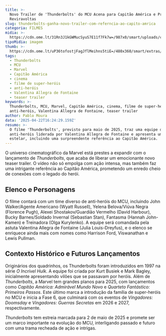 ```yaml
---
title: >-
  Novo Trailer de 'Thunderbolts' do MCU Acena para Capitão América e Promete
  Reviravoltas
slug: thunderbolts-ganha-novo-trailer-com-referncia-ao-capito-amrica
categoria: FILMES
midia: >-
  https://cdn.ome.lt/31Rn3J1kGWMucSyuS7E11f7Fk7w=/987x0/smart/uploads/conteudo/fotos/OMELETE_CAPA_-_2025-04-22T131208.311.png
tipoMidia: imagem
thumb: >-
  https://cdn.ome.lt/uP36tofostjFagJflMeihns5tiE=/480x360/smart/extras/conteudos/omelete_THUMB_-_2025-04-22T131149.535.png
tags:
  - Thunderbolts
  - MCU
  - Marvel
  - Capitão América
  - cinema
  - filme de super-heróis
  - anti-heróis
  - Valentina Allegra de Fontaine
  - teaser trailer
keywords: >-
  Thunderbolts, MCU, Marvel, Capitão América, cinema, filme de super-heróis,
  anti-heróis, Valentina Allegra de Fontaine, teaser trailer
author: Pablo Moura
data: '2025-04-22T16:24:29.159Z'
resumo: >-
  O filme 'Thunderbolts', previsto para maio de 2025, traz uma equipe de
  anti-heróis liderada por Valentina Allegra de Fontaine e apresenta um elenco
  estelar, incluindo uma surpreendente referência ao Capitão América.
---
```


O universo cinematográfico da Marvel está prestes a expandir com o lançamento de *Thunderbolts*, que acaba de liberar um emocionante novo teaser trailer. O vídeo não só empolga com ação intensa, mas também faz uma intrigante referência ao Capitão América, prometendo um enredo cheio de conexões com o legado do herói.

<blockquote class="twitter-tweet"><a href="https://twitter.com/user/status/1914711809711595629"></a></blockquote>

## Elenco e Personagens

O filme contará com um time diverso de anti-heróis do MCU, incluindo John Walker/Agente Americano (Wyatt Russell), Yelena Belova/Viúva Negra (Florence Pugh), Alexei Shostakov/Guardião Vermelho (David Harbour), Bucky Barnes/Soldado Invernal (Sebastian Stan), Fantasma (Hannah John-Kamen) e Treinadora (Olga Kurylenko). A equipe será comandada pela astuta Valentina Allegra de Fontaine (Julia Louis-Dreyfus), e o elenco se enriquece ainda mais com nomes como Harrison Ford, Viswanathan e Lewis Pullman.

## Contexto Histórico e Futuros Lançamentos

Originários dos quadrinhos, os Thunderbolts foram introduzidos em 1997 na série *O Incrível Hulk*. A equipe foi criada por Kurt Busiek e Mark Bagley, inicialmente apresentando vilões que se passavam por heróis. Além de *Thunderbolts*, a Marvel tem grandes planos para 2025, com lançamentos como *Capitão América: Admirável Mundo Novo* e *Quarteto Fantástico: Primeiros Passos*. Este último marca a introdução da família de super-heróis no MCU e inicia a Fase 6, que culminará com os eventos de *Vingadores: Doomsday* e *Vingadores: Guerras Secretas* em 2026 e 2027, respectivamente.

*Thunderbolts* tem estreia marcada para 2 de maio de 2025 e promete ser um marco importante na evolução do MCU, interligando passado e futuro com uma trama recheada de ação e intrigas.
